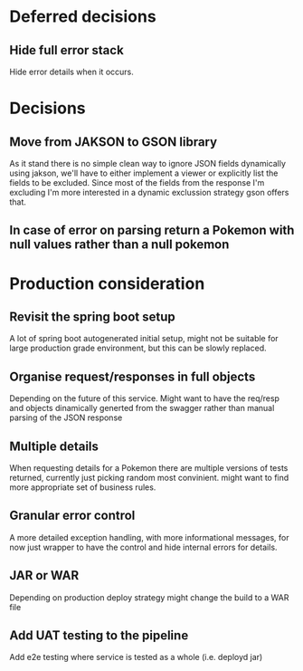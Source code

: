 # Deferred decisions
## Hide full error stack
Hide error details when it occurs.

# Decisions
## Move from JAKSON to GSON library
As it stand there is no simple clean way to ignore JSON fields dynamically using jakson, we'll have to either implement a viewer or explicitly list the fields to be excluded. Since most of the fields from the response I'm excluding I'm more interested in a dynamic exclussion strategy gson offers that.
## In case of error on parsing return a Pokemon with null values rather than a null pokemon



# Production consideration
## Revisit the spring boot setup
A lot of spring boot autogenerated initial setup, might not be suitable for large production grade environment, but this can be slowly replaced.
## Organise request/responses in full objects
Depending on the future of this service. Might want to have the req/resp and objects dinamically generted from the swagger rather than manual parsing of the JSON response
## Multiple details
When requesting details for a Pokemon there are multiple versions of tests returned, currently just picking random most convinient. might want to find more appropriate set of business rules.
## Granular error control
A more detailed exception handling, with more informational messages, for now just wrapper to have the control and hide internal errors for details.
## JAR or WAR 
Depending on production deploy strategy might change the build to a WAR file
## Add UAT testing to the pipeline
Add e2e testing where service is tested as a whole (i.e. deployd jar)